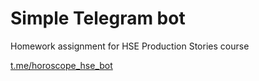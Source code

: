 # Simple Telegram bot
Homework assignment for HSE Production Stories course

[t.me/horoscope_hse_bot](http://t.me/horoscope_hse_bot)
